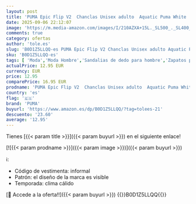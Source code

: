 ```yaml
---
layout: post
title: 'PUMA Epic Flip V2  Chanclas Unisex adulto  Aquatic Puma White  42 EU'
date: 2025-09-06 22:12:07
image: 'https://m.media-amazon.com/images/I/210AZXA+15L._SL500_._SL400_.jpg'
comments: true
category: ofertas
author: 'tole.es'
slug: 'B0D1Z5LLQQ-es PUMA Epic Flip V2 Chanclas Unisex adulto Aquatic Puma...'
sku: 'B0D1Z5LLQQ-es'
tags: [ 'Moda','Moda Hombre','Sandalias de dedo para hombre','Zapatos para hombre','chanclas','puma','🇪🇸', ]
actualPrice: 12.95 EUR
currency: EUR
price: 12.95
comparePrice: 16.95 EUR
prodname: 'PUMA Epic Flip V2  Chanclas Unisex adulto  Aquatic Puma White  42 EU'
country: 'es'
flag: '🇪🇸'
brand: 'PUMA'
buyurl: 'https://www.amazon.es/dp/B0D1Z5LLQQ/?tag=tolees-21'
descuento: '23.60'
average: '12.95'
---
```


Tienes [{{< param title >}}]({{< param buyurl >}}) en el siguiente enlace!

[![{{< param prodname >}}]({{< param image >}})]({{< param buyurl >}})

ℹ️:

- Código de vestimenta: informal
- Patrón: el diseño de la marca es visible
- Temporada: clima cálido

[🛒 Accede a la oferta!!]({{< param buyurl >}})
{{<world>}}B0D1Z5LLQQ{{</world>}}
